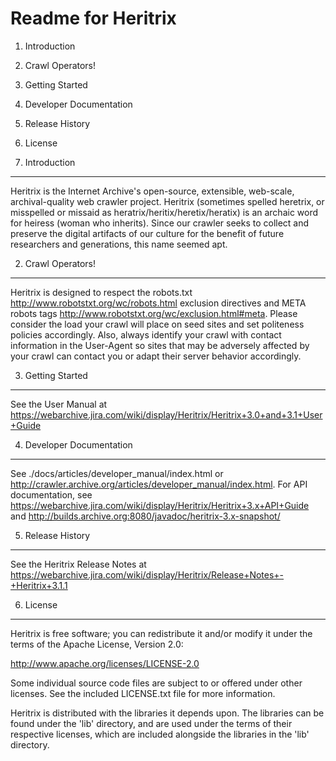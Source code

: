 Readme for Heritrix
====================

1. Introduction
2. Crawl Operators!
3. Getting Started
4. Developer Documentation
5. Release History
6. License


1. Introduction
----------------
Heritrix is the Internet Archive's open-source, extensible, web-scale,
archival-quality web crawler project. Heritrix (sometimes spelled heretrix, or
misspelled or missaid as heratrix/heritix/heretix/heratix) is an archaic word
for heiress (woman who inherits). Since our crawler seeks to collect and
preserve the digital artifacts of our culture for the benefit of future
researchers and generations, this name seemed apt.


2. Crawl Operators!
--------------------
Heritrix is designed to respect the robots.txt
<http://www.robotstxt.org/wc/robots.html> exclusion directives and META robots
tags <http://www.robotstxt.org/wc/exclusion.html#meta>.  Please consider the
load your crawl will place on seed sites and set politeness policies
accordingly. Also, always identify your crawl with contact information in the
User-Agent so sites that may be adversely affected by your crawl can contact
you or adapt their server behavior accordingly.


3. Getting Started
-------------------
See the User Manual at <https://webarchive.jira.com/wiki/display/Heritrix/Heritrix+3.0+and+3.1+User+Guide>


4. Developer Documentation
---------------------------
See ./docs/articles/developer_manual/index.html or
<http://crawler.archive.org/articles/developer_manual/index.html>.
For API documentation, see <https://webarchive.jira.com/wiki/display/Heritrix/Heritrix+3.x+API+Guide>
and <http://builds.archive.org:8080/javadoc/heritrix-3.x-snapshot/>


5. Release History
-------------------
See the Heritrix Release Notes at
<https://webarchive.jira.com/wiki/display/Heritrix/Release+Notes+-+Heritrix+3.1.1>

6. License
-----------
Heritrix is free software; you can redistribute it and/or modify it
under the terms of the Apache License, Version 2.0:

 http://www.apache.org/licenses/LICENSE-2.0

Some individual source code files are subject to or offered under other
licenses. See the included LICENSE.txt file for more information.

Heritrix is distributed with the libraries it depends upon.  The
libraries can be found under the 'lib' directory, and are used under
the terms of their respective licenses, which are included alongside
the libraries in the 'lib' directory.

